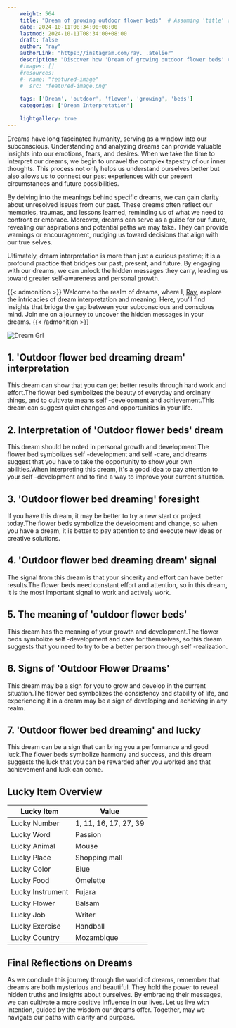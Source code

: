 ```yaml
---
    weight: 564
    title: "Dream of growing outdoor flower beds"  # Assuming 'title' column exists
    date: 2024-10-11T08:34:00+08:00
    lastmod: 2024-10-11T08:34:00+08:00
    draft: false
    author: "ray"
    authorLink: "https://instagram.com/ray._.atelier"
    description: "Discover how 'Dream of growing outdoor flower beds' can interpret your future and uncover its significant meanings in your life."
    #images: []
    #resources:
    #- name: "featured-image"
    #  src: "featured-image.png"
    
    tags: ['Dream', 'outdoor', 'flower', 'growing', 'beds']
    categories: ["Dream Interpretation"]
    
    lightgallery: true
---
```

    
Dreams have long fascinated humanity, serving as a window into our subconscious. Understanding and analyzing dreams can provide valuable insights into our emotions, fears, and desires. When we take the time to interpret our dreams, we begin to unravel the complex tapestry of our inner thoughts. This process not only helps us understand ourselves better but also allows us to connect our past experiences with our present circumstances and future possibilities.

By delving into the meanings behind specific dreams, we can gain clarity about unresolved issues from our past. These dreams often reflect our memories, traumas, and lessons learned, reminding us of what we need to confront or embrace. Moreover, dreams can serve as a guide for our future, revealing our aspirations and potential paths we may take. They can provide warnings or encouragement, nudging us toward decisions that align with our true selves.

Ultimately, dream interpretation is more than just a curious pastime; it is a profound practice that bridges our past, present, and future. By engaging with our dreams, we can unlock the hidden messages they carry, leading us toward greater self-awareness and personal growth.

{{< admonition >}}
Welcome to the realm of dreams, where I, [Ray](https://instagram.com/ray._.atelier), explore the intricacies of dream interpretation and meaning. Here, you’ll find insights that bridge the gap between your subconscious and conscious mind. Join me on a journey to uncover the hidden messages in your dreams.
{{< /admonition >}}

![Dream Grl](https://cdn.pixabay.com/photo/2017/11/02/03/35/gothic-2910057_1280.jpg "Dream Grl")

## 1. 'Outdoor flower bed dreaming dream' interpretation
This dream can show that you can get better results through hard work and effort.The flower bed symbolizes the beauty of everyday and ordinary things, and to cultivate means self -development and achievement.This dream can suggest quiet changes and opportunities in your life.

## 2. Interpretation of 'Outdoor flower beds' dream
This dream should be noted in personal growth and development.The flower bed symbolizes self -development and self -care, and dreams suggest that you have to take the opportunity to show your own abilities.When interpreting this dream, it's a good idea to pay attention to your self -development and to find a way to improve your current situation.

## 3. 'Outdoor flower bed dreaming' foresight
If you have this dream, it may be better to try a new start or project today.The flower beds symbolize the development and change, so when you have a dream, it is better to pay attention to and execute new ideas or creative solutions.

## 4. 'Outdoor flower bed dreaming dream' signal
The signal from this dream is that your sincerity and effort can have better results.The flower beds need constant effort and attention, so in this dream, it is the most important signal to work and actively work.

## 5. The meaning of 'outdoor flower beds'
This dream has the meaning of your growth and development.The flower beds symbolize self -development and care for themselves, so this dream suggests that you need to try to be a better person through self -realization.

## 6. Signs of 'Outdoor Flower Dreams'
This dream may be a sign for you to grow and develop in the current situation.The flower bed symbolizes the consistency and stability of life, and experiencing it in a dream may be a sign of developing and achieving in any realm.

## 7. 'Outdoor flower bed dreaming' and lucky
This dream can be a sign that can bring you a performance and good luck.The flower beds symbolize harmony and success, and this dream suggests the luck that you can be rewarded after you worked and that achievement and luck can come.

## Lucky Item Overview
| Lucky Item          | Value              |
|---------------|--------------------|
| Lucky Number        | 1, 11, 16, 17, 27, 39  |
| Lucky Word          | Passion |
| Lucky Animal        | Mouse |
| Lucky Place         | Shopping mall     |
| Lucky Color         | Blue     |
| Lucky Food          | Omelette      |
| Lucky Instrument    | Fujara |
| Lucky Flower        | Balsam    |
| Lucky Job           | Writer       |
| Lucky Exercise      | Handball  |
| Lucky Country       | Mozambique    |


##  Final Reflections on Dreams

As we conclude this journey through the world of dreams, remember that dreams are both mysterious and beautiful. They hold the power to reveal hidden truths and insights about ourselves. By embracing their messages, we can cultivate a more positive influence in our lives. Let us live with intention, guided by the wisdom our dreams offer. Together, may we navigate our paths with clarity and purpose.
